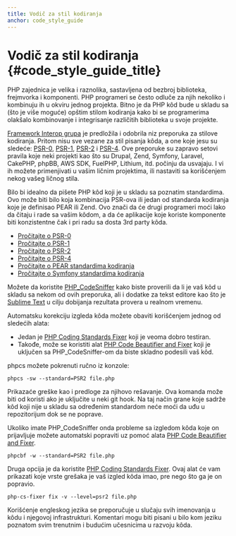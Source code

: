 ```yaml
---
title: Vodič za stil kodiranja
anchor: code_style_guide
---
```


# Vodič za stil kodiranja {#code_style_guide_title}

PHP zajednica je velika i raznolika, sastavljena od bezbroj biblioteka, frejmvorka i komponenti.
PHP programeri se često odluče za njih nekoliko i kombinuju ih u okviru jednog projekta. Bitno je da
PHP kôd bude u skladu sa (što je više moguće) opštim stilom kodiranja kako bi se programerima
olakšalo kombinovanje i integrisanje različitih biblioteka u svoje projekte.

[Framework Interop grupa][fig] je predložila i odobrila niz preporuka za stilove kodiranja. Pritom nisu sve
vezane za stil pisanja kôda, a one koje jesu su sledeće: [PSR-0][psr0], [PSR-1][psr1], [PSR-2][psr2] i [PSR-4][psr4].
Ove preporuke su zapravo setovi pravila koje neki projekti kao što su Drupal, Zend, Symfony, Laravel, CakePHP, phpBB,
AWS SDK, FuelPHP, Lithium, itd. počinju da usvajaju. I vi ih možete primenjivati u vašim ličnim projektima,
ili nastaviti sa korišćenjem nekog vašeg ličnog stila.

Bilo bi idealno da pišete PHP kôd koji je u skladu sa poznatim standardima. Ovo može biti bilo koja kombinacija PSR-ova
ili jedan od standarda kodiranja koje je definisao PEAR ili Zend. Ovo znači da će drugi programeri moći lako da čitaju
i rade sa vašim kôdom, a da će aplikacije koje koriste komponente biti konzistentne čak i pri radu sa dosta 3rd party kôda.

* [Pročitajte o PSR-0][psr0]
* [Pročitajte o PSR-1][psr1]
* [Pročitajte o PSR-2][psr2]
* [Pročitajte o PSR-4][psr4]
* [Pročitajte o PEAR standardima kodiranja][pear-cs]
* [Pročitajte o Symfony standardima kodiranja][symfony-cs]

Možete da koristite [PHP_CodeSniffer][phpcs] kako biste proverili da li je vaš kôd u skladu sa nekom od ovih preporuka,
ali i dodatke za tekst editore kao što je [Sublime Text][st-cs] u cilju dobijanja rezultata provera u realnom vremenu.

Automatsku korekciju izgleda kôda možete obaviti korišćenjem jednog od sledećih alata:

- Jedan je [PHP Coding Standards Fixer][phpcsfixer] koji je veoma dobro testiran.
- Takođe, može se koristiti alat [PHP Code Beautifier and Fixer][phpcbf] koji je uključen sa PHP_CodeSniffer-om da biste skladno podesili vaš kôd.

phpcs možete pokrenuti ručno iz konzole:

    phpcs -sw --standard=PSR2 file.php

Prikazaće greške kao i predloge za njihovo rešavanje. Ova komanda može biti od koristi ako je uključite u neki git hook.
Na taj način grane koje sadrže kôd koji nije u skladu sa određenim standardom neće moći da uđu u repozitorijum dok se ne poprave.

Ukoliko imate PHP_CodeSniffer onda probleme sa izgledom kôda koje on prijavljuje možete automatski popraviti uz pomoć alata [PHP Code Beautifier and Fixer][phpcbf].

    phpcbf -w --standard=PSR2 file.php

Druga opcija je da koristite [PHP Coding Standards Fixer][phpcsfixer]. Ovaj alat će vam prikazati koje vrste grešaka je vaš izgled kôda imao, pre nego što ga je on popravio.

    php-cs-fixer fix -v --level=psr2 file.php

Korišćenje engleskog jezika se preporučuje u slučaju svih imenovanja u kôdu i njegovoj infrastrukturi.
Komentari mogu biti pisani u bilo kom jeziku poznatom svim trenutnim i budućim učesnicima u razvoju kôda.


[fig]: http://www.php-fig.org/
[psr0]: http://www.php-fig.org/psr/psr-0/
[psr1]: http://www.php-fig.org/psr/psr-1/
[psr2]: http://www.php-fig.org/psr/psr-2/
[psr4]: http://www.php-fig.org/psr/psr-4/
[pear-cs]: http://pear.php.net/manual/en/standards.php
[symfony-cs]: http://symfony.com/doc/current/contributing/code/standards.html
[phpcs]: http://pear.php.net/package/PHP_CodeSniffer/
[phpcbf]: https://github.com/squizlabs/PHP_CodeSniffer/wiki/Fixing-Errors-Automatically
[st-cs]: https://github.com/benmatselby/sublime-phpcs
[phpcsfixer]: http://cs.sensiolabs.org/
